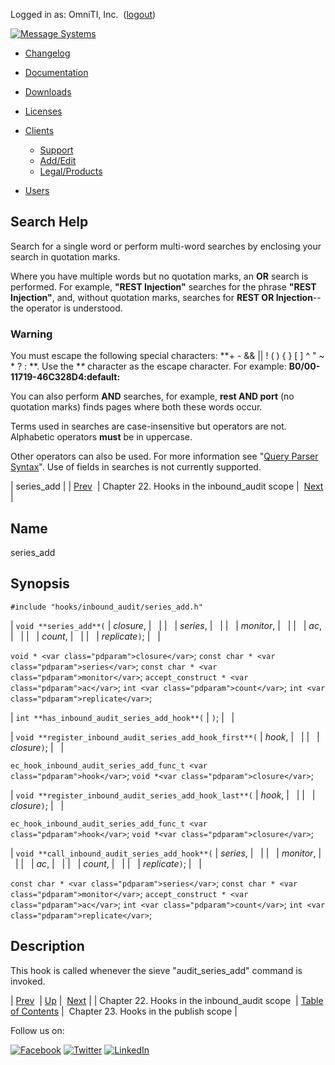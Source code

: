 Logged in as: OmniTI, Inc.  ([logout](https://support.messagesystems.com/logout.php))

[![Message Systems](https://support.messagesystems.com/images/ms-white205.png)](https://support.messagesystems.com/start.php) 

*   [Changelog](https://support.messagesystems.com/start.php?show=changelog)
*   [Documentation](https://support.messagesystems.com/docs/)
*   [Downloads](https://support.messagesystems.com/start.php)

*   [Licenses](https://support.messagesystems.com/license_summary.php)
*   <a href="">Clients</a>
    *   [Support](https://support.messagesystems.com/cs.php)
    *   [Add/Edit](https://support.messagesystems.com/edit_client.php)
    *   [Legal/Products](https://support.messagesystems.com/edit_products.php)
*   [Users](https://support.messagesystems.com/edit_customer.php)

## Search Help

Search for a single word or perform multi-word searches by enclosing your search in quotation marks.

Where you have multiple words but no quotation marks, an **OR** search is performed. For example, **"REST Injection"** searches for the phrase **"REST Injection"**, and, without quotation marks, searches for **REST OR Injection**--the operator is understood.

### Warning

You must escape the following special characters: **+ - && || ! ( ) { } [ ] ^ " ~ * ? : \**. Use the **\** character as the escape character. For example: **B0/00-11719-46C328D4\:default\:**

You can also perform **AND** searches, for example, **rest AND port** (no quotation marks) finds pages where both these words occur.

Terms used in searches are case-insensitive but operators are not. Alphabetic operators **must** be in uppercase.

Other operators can also be used. For more information see "[Query Parser Syntax](https://lucene.apache.org/core/old_versioned_docs/versions/3_0_0/queryparsersyntax.html)". Use of fields in searches is not currently supported.

| series_add |
| [Prev](extending.hooks.inbound_audit.php)  | Chapter 22. Hooks in the inbound_audit scope |  [Next](extending.hooks.publish.php) |

<a name="extending.hooks.inbound_audit.series_add"></a>
## Name

series_add

## Synopsis

`#include "hooks/inbound_audit/series_add.h"`

| `void **series_add**(` | <var class="pdparam">closure</var>, |   |
|   | <var class="pdparam">series</var>, |   |
|   | <var class="pdparam">monitor</var>, |   |
|   | <var class="pdparam">ac</var>, |   |
|   | <var class="pdparam">count</var>, |   |
|   | <var class="pdparam">replicate</var>`)`; |   |

`void * <var class="pdparam">closure</var>`;
`const char * <var class="pdparam">series</var>`;
`const char * <var class="pdparam">monitor</var>`;
`accept_construct * <var class="pdparam">ac</var>`;
`int <var class="pdparam">count</var>`;
`int <var class="pdparam">replicate</var>`;

| `int **has_inbound_audit_series_add_hook**(` | `)`; |   |

| `void **register_inbound_audit_series_add_hook_first**(` | <var class="pdparam">hook</var>, |   |
|   | <var class="pdparam">closure</var>`)`; |   |

`ec_hook_inbound_audit_series_add_func_t <var class="pdparam">hook</var>`;
`void *<var class="pdparam">closure</var>`;

| `void **register_inbound_audit_series_add_hook_last**(` | <var class="pdparam">hook</var>, |   |
|   | <var class="pdparam">closure</var>`)`; |   |

`ec_hook_inbound_audit_series_add_func_t <var class="pdparam">hook</var>`;
`void *<var class="pdparam">closure</var>`;

| `void **call_inbound_audit_series_add_hook**(` | <var class="pdparam">series</var>, |   |
|   | <var class="pdparam">monitor</var>, |   |
|   | <var class="pdparam">ac</var>, |   |
|   | <var class="pdparam">count</var>, |   |
|   | <var class="pdparam">replicate</var>`)`; |   |

`const char * <var class="pdparam">series</var>`;
`const char * <var class="pdparam">monitor</var>`;
`accept_construct * <var class="pdparam">ac</var>`;
`int <var class="pdparam">count</var>`;
`int <var class="pdparam">replicate</var>`;<a name="idp23630912"></a>
## Description

This hook is called whenever the sieve "audit_series_add" command is invoked.

| [Prev](extending.hooks.inbound_audit.php)  | [Up](extending.hooks.inbound_audit.php) |  [Next](extending.hooks.publish.php) |
| Chapter 22. Hooks in the inbound_audit scope  | [Table of Contents](index.php) |  Chapter 23. Hooks in the publish scope |

Follow us on:

[![Facebook](https://support.messagesystems.com/images/icon-facebook.png)](http://www.facebook.com/messagesystems) [![Twitter](https://support.messagesystems.com/images/icon-twitter.png)](http://twitter.com/#!/MessageSystems) [![LinkedIn](https://support.messagesystems.com/images/icon-linkedin.png)](http://www.linkedin.com/company/message-systems)